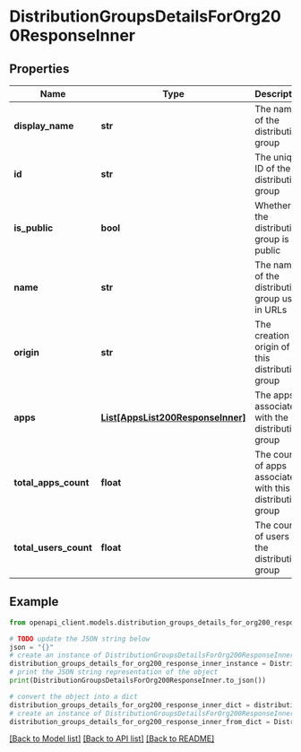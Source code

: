 # DistributionGroupsDetailsForOrg200ResponseInner


## Properties

Name | Type | Description | Notes
------------ | ------------- | ------------- | -------------
**display_name** | **str** | The name of the distribution group | [optional] 
**id** | **str** | The unique ID of the distribution group | 
**is_public** | **bool** | Whether the distribution group is public | 
**name** | **str** | The name of the distribution group used in URLs | 
**origin** | **str** | The creation origin of this distribution group | 
**apps** | [**List[AppsList200ResponseInner]**](AppsList200ResponseInner.md) | The apps associated with the distribution group | 
**total_apps_count** | **float** | The count of apps associated with this distribution group | 
**total_users_count** | **float** | The count of users in the distribution group | 

## Example

```python
from openapi_client.models.distribution_groups_details_for_org200_response_inner import DistributionGroupsDetailsForOrg200ResponseInner

# TODO update the JSON string below
json = "{}"
# create an instance of DistributionGroupsDetailsForOrg200ResponseInner from a JSON string
distribution_groups_details_for_org200_response_inner_instance = DistributionGroupsDetailsForOrg200ResponseInner.from_json(json)
# print the JSON string representation of the object
print(DistributionGroupsDetailsForOrg200ResponseInner.to_json())

# convert the object into a dict
distribution_groups_details_for_org200_response_inner_dict = distribution_groups_details_for_org200_response_inner_instance.to_dict()
# create an instance of DistributionGroupsDetailsForOrg200ResponseInner from a dict
distribution_groups_details_for_org200_response_inner_from_dict = DistributionGroupsDetailsForOrg200ResponseInner.from_dict(distribution_groups_details_for_org200_response_inner_dict)
```
[[Back to Model list]](../README.md#documentation-for-models) [[Back to API list]](../README.md#documentation-for-api-endpoints) [[Back to README]](../README.md)


